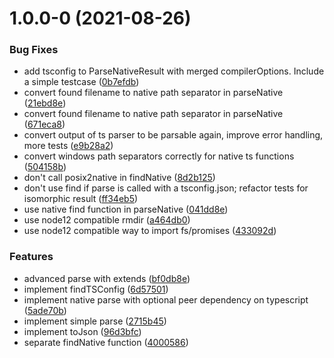 # 1.0.0-0 (2021-08-26)


### Bug Fixes

* add tsconfig to ParseNativeResult with merged compilerOptions. Include a simple testcase ([0b7efdb](https://github.com/dominikg/tsconfck/commit/0b7efdbcd1d2f1003d8f529e4777767ae1c692c6))
* convert found filename to native path separator in parseNative ([21ebd8e](https://github.com/dominikg/tsconfck/commit/21ebd8eb22f5dfb8751cef4b7e1df5138b296009))
* convert found filename to native path separator in parseNative ([671eca8](https://github.com/dominikg/tsconfck/commit/671eca8b4cbb4f2f6f5f91dad79d38bbe3201c3b))
* convert output of ts parser to be parsable again, improve error handling, more tests ([e9b28a2](https://github.com/dominikg/tsconfck/commit/e9b28a2bbc27db7ae48cf44b6d7d0f9e7e2f27bc))
* convert windows path separators correctly for native ts functions ([504158b](https://github.com/dominikg/tsconfck/commit/504158ba8efbe00758b0d07b022894352b2ff4bd))
* don't call posix2native in findNative ([8d2b125](https://github.com/dominikg/tsconfck/commit/8d2b125eb5b2ebf9c9cc8dbc203d0d7c77cda296))
* don't use find if parse is called with a tsconfig.json; refactor tests for isomorphic result ([ff34eb5](https://github.com/dominikg/tsconfck/commit/ff34eb5697a84b4a52b01774cf39accb0544b92b))
* use native find function in parseNative ([041dd8e](https://github.com/dominikg/tsconfck/commit/041dd8eabf2d99188628ab046a8b28c13fd31453))
* use node12 compatible rmdir ([a464db0](https://github.com/dominikg/tsconfck/commit/a464db0d95481fde6bf685e29a6757fefb597f21))
* use node12 compatible way to import fs/promises ([433092d](https://github.com/dominikg/tsconfck/commit/433092d019a57d495f6711be4e8852bedf6ab742))


### Features

* advanced parse with extends ([bf0db8e](https://github.com/dominikg/tsconfck/commit/bf0db8e80ef15b7bcd80c9ad584eda80fdce2a01))
* implement findTSConfig ([6d57501](https://github.com/dominikg/tsconfck/commit/6d575015b43d6408b7e04427a33b1dbec183781e))
* implement native parse with optional peer dependency on typescript ([5ade70b](https://github.com/dominikg/tsconfck/commit/5ade70bdbafddb0666496537cf135d7fadd7a6d8))
* implement simple parse ([2715b45](https://github.com/dominikg/tsconfck/commit/2715b45e64331a9390f29041d39e5dc23deee129))
* implement toJson ([96d3bfc](https://github.com/dominikg/tsconfck/commit/96d3bfc90c837a970e6ab08d3896ffe1978aaa34))
* separate findNative function ([4000586](https://github.com/dominikg/tsconfck/commit/40005863e9c68db3284c62bca6dd5155ec439cf6))





